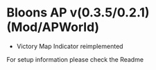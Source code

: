 # Bloons AP v(0.3.5/0.2.1) (Mod/APWorld)
- Victory Map Indicator reimplemented

For setup information please check the Readme